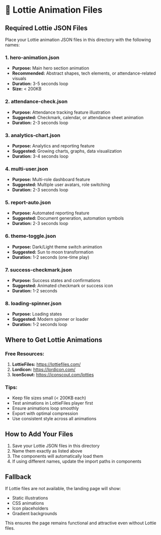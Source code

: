 # 🎨 Lottie Animation Files

## Required Lottie JSON Files

Place your Lottie animation JSON files in this directory with the following names:

### 1. **hero-animation.json**
- **Purpose:** Main hero section animation
- **Recommended:** Abstract shapes, tech elements, or attendance-related visuals
- **Duration:** 3-5 seconds loop
- **Size:** < 200KB

### 2. **attendance-check.json**
- **Purpose:** Attendance tracking feature illustration
- **Suggested:** Checkmark, calendar, or attendance sheet animation
- **Duration:** 2-3 seconds loop

### 3. **analytics-chart.json**
- **Purpose:** Analytics and reporting feature
- **Suggested:** Growing charts, graphs, data visualization
- **Duration:** 3-4 seconds loop

### 4. **multi-user.json**
- **Purpose:** Multi-role dashboard feature
- **Suggested:** Multiple user avatars, role switching
- **Duration:** 2-3 seconds loop

### 5. **report-auto.json**
- **Purpose:** Automated reporting feature
- **Suggested:** Document generation, automation symbols
- **Duration:** 2-3 seconds loop

### 6. **theme-toggle.json**
- **Purpose:** Dark/Light theme switch animation
- **Suggested:** Sun to moon transformation
- **Duration:** 1-2 seconds (one-time play)

### 7. **success-checkmark.json**
- **Purpose:** Success states and confirmations
- **Suggested:** Animated checkmark or success icon
- **Duration:** 1-2 seconds

### 8. **loading-spinner.json**
- **Purpose:** Loading states
- **Suggested:** Modern spinner or loader
- **Duration:** 1-2 seconds loop

## Where to Get Lottie Animations

### Free Resources:
1. **LottieFiles:** https://lottiefiles.com/
2. **Lordicon:** https://lordicon.com/
3. **IconScout:** https://iconscout.com/lotties

### Tips:
- Keep file sizes small (< 200KB each)
- Test animations in LottieFiles player first
- Ensure animations loop smoothly
- Export with optimal compression
- Use consistent style across all animations

## How to Add Your Files

1. Save your Lottie JSON files in this directory
2. Name them exactly as listed above
3. The components will automatically load them
4. If using different names, update the import paths in components

## Fallback

If Lottie files are not available, the landing page will show:
- Static illustrations
- CSS animations
- Icon placeholders
- Gradient backgrounds

This ensures the page remains functional and attractive even without Lottie files.
